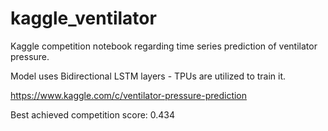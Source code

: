 # kaggle_ventilator
Kaggle competition notebook regarding time series prediction of ventilator pressure.

Model uses Bidirectional LSTM layers - TPUs are utilized to train it.

https://www.kaggle.com/c/ventilator-pressure-prediction

Best achieved competition score: 0.434
